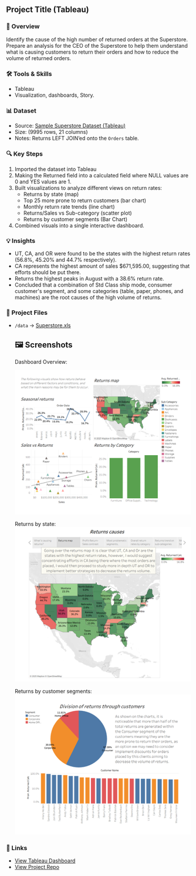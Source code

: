 ## Project Title (Tableau)

### 📌 Overview
Identify the cause of the high number of returned orders at the Superstore. Prepare an analysis for the CEO of the Superstore to help them understand what is causing customers to return their orders and how to reduce the volume of returned orders.

### 🛠 Tools & Skills
- Tableau
- Visualization, dashboards, Story.

### 📊 Dataset
- Source: [Sample Superstore Dataset (Tableau)](https://practicum-content.s3.us-west-1.amazonaws.com/data-eng/remodeled/files/Superstore.xls?etag=4616d537c163874941cf5fc3c9002fa8)
- Size: (9995 rows, 21 columns)  
- Notes: Returns LEFT JOIN’ed onto the `Orders` table.

### 🔍 Key Steps
1. Imported the dataset into Tableau
2. Making the Returned field into a calculated field  where NULL values are 0 and YES values are 1.
3. Built visualizations to analyze different views on return rates:
   - Returns by state (map)  
   - Top 25 more prone to return customers (bar chart)  
   - Monthly return rate trends (line chart)  
   - Returns/Sales vs Sub-category (scatter plot)
   - Returns by customer segments (Bar Chart)
5. Combined visuals into a single interactive dashboard.

### 💡 Insights
- UT, CA, and OR were found to be the states with the highest return rates (56.8%, 45.20% and 44.7% respectively).
- CA represents the highest amount of sales $671,595.00, suggesting that efforts should be put there.
- Returns the highest peaks in August with a 38.6% return rate.  
- Concluded that a combination of Std Class ship mode, consumer customer's segment, and some categories (table, paper, phones, and machines) are the root causes of the high volume of returns.  

### 📂 Project Files
- `/data` → [Superstore.xls](https://practicum-content.s3.us-west-1.amazonaws.com/data-eng/remodeled/files/Superstore.xls?etag=4616d537c163874941cf5fc3c9002fa8)


  

  ## 🖼️ Screenshots

  Dashboard Overview:

  ![Dashboard Overview](https://github.com/DiegoJCarballoG/TripleTen_projects/blob/main/Tableau%20Storytelling%20with%20data%20Project/screenshots/Dashboard%20returns%20causes.png?raw=true)

  Returns by state:  
  ![Returns by state](https://github.com/DiegoJCarballoG/TripleTen_projects/blob/main/Tableau%20Storytelling%20with%20data%20Project/screenshots/Returns%20by%20state.png?raw=true)

  Returns by customer segments:
  ![Returns by customer segments](https://github.com/DiegoJCarballoG/TripleTen_projects/blob/main/Tableau%20Storytelling%20with%20data%20Project/screenshots/Returns%20by%20customer%20segments.png?raw=true)

  

### 🔗 Links
- [View Tableau Dashboard](https://public.tableau.com/app/profile/diego.carballo/viz/StorytellingwithDataProject_17525532384360/Returnscauses)  
- [View Project Repo](https://github.com/DiegoJCarballoG/TripleTen_projects.git) 





